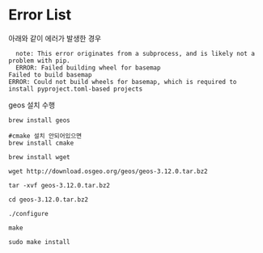 # Error List

아래와 같이 에러가 발생한 경우  
```commandline
  note: This error originates from a subprocess, and is likely not a problem with pip.
  ERROR: Failed building wheel for basemap
Failed to build basemap
ERROR: Could not build wheels for basemap, which is required to install pyproject.toml-based projects
```
geos 설치 수행
```commandline
brew install geos
```


```commandline
#cmake 설치 안되어있으면
brew install cmake

brew install wget

wget http://download.osgeo.org/geos/geos-3.12.0.tar.bz2

tar -xvf geos-3.12.0.tar.bz2

cd geos-3.12.0.tar.bz2

./configure

make

sudo make install

```